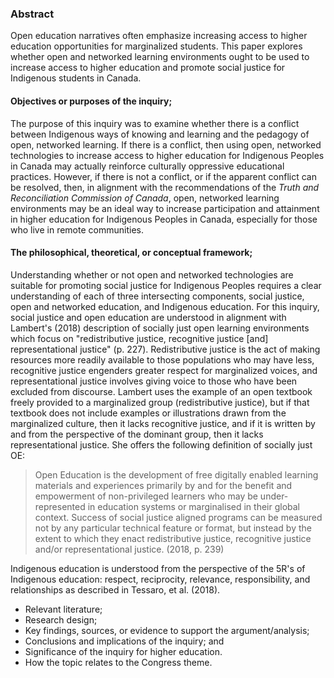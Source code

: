 ### Abstract
Open education narratives often emphasize increasing access to higher education opportunities for marginalized students. This paper explores whether open and networked learning environments ought to be used to increase access to higher education and promote social justice for Indigenous students in Canada.

#### Objectives or purposes of the inquiry;

The purpose of this inquiry was to examine whether there is a conflict between Indigenous ways of knowing and learning and the pedagogy of open, networked learning. If there is a conflict, then using open, networked technologies to increase access to higher education for Indigenous Peoples in Canada may actually reinforce culturally oppressive educational practices. However, if there is not a conflict, or if the apparent conflict can be resolved, then, in alignment with the recommendations of the *Truth and Reconciliation Commission of Canada*, open, networked learning environments may be an ideal way to increase participation and attainment in higher education for Indigenous Peoples in Canada, especially for those who live in remote communities.

#### The philosophical, theoretical, or conceptual framework;

Understanding whether or not open and networked technologies are suitable for promoting social justice for Indigenous Peoples requires a clear understanding of each of three intersecting components, social justice, open and networked education, and Indigenous education. For this inquiry, social justice and open education are understood in alignment with Lambert's (2018) description of socially just open learning environments which focus on "redistributive justice, recognitive justice [and] representational justice" (p. 227). Redistributive justice is the act of making resources more readily available to those populations who may have less, recognitive justice engenders greater respect for marginalized voices, and representational justice involves giving voice to those who have been excluded from discourse. Lambert uses the example of an open textbook freely provided to a marginalized group (redistributive justice), but if that textbook does not include examples or illustrations drawn from the marginalized culture, then it lacks recognitive justice, and if it is written by and from the perspective of the dominant group, then it lacks representational justice. She offers the following definition of socially just OE:

> Open Education is the development of free digitally enabled learning materials and experiences primarily by and for the benefit and empowerment of non-privileged learners who may be under-represented in education systems or marginalised in their global context. Success of social justice aligned programs can be measured not by any particular technical feature or format, but instead by the extent to which they enact redistributive justice, recognitive justice and/or representational justice. (2018, p. 239)

Indigenous education is understood from the perspective of the 5R's of Indigenous education: respect, reciprocity, relevance, responsibility, and relationships as described in Tessaro, et al. (2018).


- Relevant literature;
- Research design;
- Key findings, sources, or evidence to support the argument/analysis;
- Conclusions and implications of the inquiry; and
- Significance of the inquiry for higher education.
- How the topic relates to the Congress theme.
